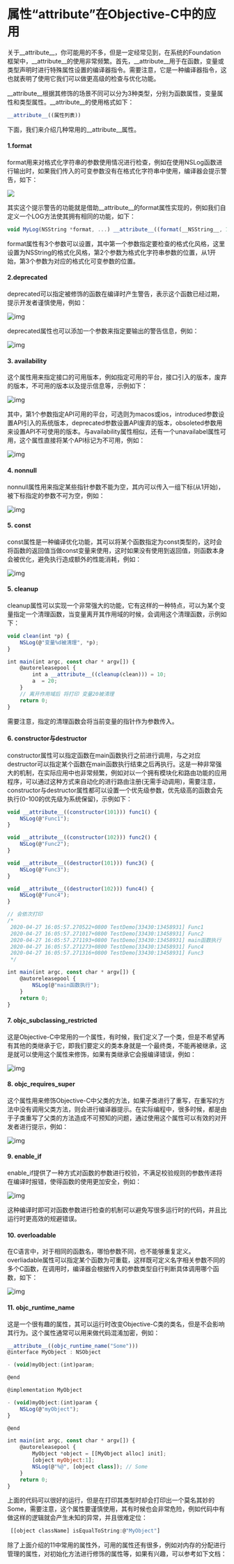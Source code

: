 # 属性“__attribute__”在Objective-C中的应用

   关于__attribute__，你可能用的不多，但是一定经常见到，在系统的Foundation框架中，__attribute__的使用非常频繁。首先，__attribute__用于在函数，变量或类型声明时进行特殊属性设置的编译器指令。需要注意，它是一种编译器指令，这也就表明了使用它我们可以做更高级的检查与优化功能。

__attribute__根据其修饰的场景不同可以分为3种类型，分别为函数属性，变量属性和类型属性。__attribute__的使用格式如下：

```javascript
__attribute__((属性列表))
```

 下面，我们来介绍几种常用的__attribute__属性。

#### 1.format

   format用来对格式化字符串的参数使用情况进行检查，例如在使用NSLog函数进行输出时，如果我们传入的可变参数没有在格式化字符串中使用，编译器会提示警告，如下：

![](/Users/hexo_images/f8zx6926jg.png)

其实这个提示警告的功能就是借助__attribute__的format属性实现的，例如我们自定义一个LOG方法使其拥有相同的功能，如下：

```javascript
void MyLog(NSString *format, ...) __attribute__((format(__NSString__, 1, 2)));
```

format属性有3个参数可以设置，其中第一个参数指定要检查的格式化风格，这里设置为NSString的格式化风格，第2个参数为格式化字符串参数的位置，从1开始，第3个参数为对应的格式化可变参数的位置。

#### 2.deprecated

   deprecated可以指定被修饰的函数在编译时产生警告，表示这个函数已经过期，提示开发者谨慎使用，例如：

![img](/Users/hexo_images/etnvkeaw97.png)

deprecated属性也可以添加一个参数来指定要输出的警告信息，例如：

![img](/Users/hexo_images/q8y03as0sg.png)

#### 3. availability

   这个属性用来指定接口的可用版本，例如指定可用的平台，接口引入的版本，废弃的版本，不可用的版本以及提示信息等，示例如下：

![img](/Users/hexo_images/1fhcaj6629.png)

其中，第1个参数指定API可用的平台，可选则为macos或ios，introduced参数设置API引入的系统版本，deprecated参数设置API废弃的版本，obsoleted参数用来设置API不可使用的版本。与availability属性相似，还有一个unavailabel属性可用，这个属性直接将某个API标记为不可用，例如：

![img](/Users/hexo_images/8953osd6hl.png)

#### 4. nonnull

   nonnull属性用来指定某些指针参数不能为空，其内可以传入一组下标(从1开始)，被下标指定的参数不可为空，例如：

![img](/Users/hexo_images/vp93vp5zbd.png)

#### 5. const

   const属性是一种编译优化功能，其可以将某个函数指定为const类型的，这时会将函数的返回值当做const变量来使用，这时如果没有使用到返回值，则函数本身会被优化，避免执行造成额外的性能消耗，例如：

![img](/Users/hexo_images/xb83r1n76m.png)

#### 5. cleanup

   cleanup属性可以实现一个非常强大的功能，它有这样的一种特点，可以为某个变量指定一个清理函数，当变量离开其作用域的时候，会调用这个清理函数，示例如下：

```javascript
void clean(int *p) {
    NSLog(@"变量%d被清理", *p);
}

int main(int argc, const char * argv[]) {
    @autoreleasepool {
        int a __attribute__((cleanup(clean))) = 10;
        a  = 20;
    }
    // 离开作用域后 将打印 变量20被清理
    return 0;
}
```

需要注意，指定的清理函数会将当前变量的指针作为参数传入。

#### 6. constructor与destructor

   constructor属性可以指定函数在main函数执行之前进行调用，与之对应destructor可以指定某个函数在main函数执行结束之后再执行。这是一种非常强大的机制，在实际应用中也非常频繁，例如对以一个拥有模块化和路由功能的应用程序，可以通过这种方式来自动化的进行路由注册(无需手动调用)，需要注意，constructor与destructor属性都可以设置一个优先级参数，优先级高的函数会先执行(0-100的优先级为系统保留)，示例如下：

```javascript
void __attribute__((constructor(101))) func1() {
    NSLog(@"Func1");
}

void __attribute__((constructor(102))) func2() {
    NSLog(@"Func2");
}

void __attribute__((destructor(101))) func3() {
    NSLog(@"Func3");
}

void __attribute__((destructor(102))) func4() {
    NSLog(@"Func4");
}

// 会依次打印
/*
 2020-04-27 16:05:57.270522+0800 TestDemo[33430:13458931] Func1
 2020-04-27 16:05:57.271017+0800 TestDemo[33430:13458931] Func2
 2020-04-27 16:05:57.271193+0800 TestDemo[33430:13458931] main函数执行
 2020-04-27 16:05:57.271273+0800 TestDemo[33430:13458931] Func4
 2020-04-27 16:05:57.271316+0800 TestDemo[33430:13458931] Func3
 */

int main(int argc, const char * argv[]) {
    @autoreleasepool {
        NSLog(@"main函数执行");
    }
    return 0;
}
```

#### 7. objc_subclassing_restricted

   这是Objective-C中常用的一个属性，有时候，我们定义了一个类，但是不希望再有其他的类继承于它，即我们要定义的类本身就是一个最终类，不能再被继承，这是就可以使用这个属性来修饰，如果有类继承它会报编译错误，例如：

![img](/Users/hexo_images/wropr69pz3.png)

#### 8. objc_requires_super

   这个属性用来修饰Objective-C中父类的方法，如果子类进行了重写，在重写的方法中没有调用父类方法，则会进行编译器提示。在实际编程中，很多时候，都是由于子类重写了父类的方法造成不可预知的问题，通过使用这个属性可以有效的对开发者进行提示，例如：

![img](/Users/hexo_images/ub68u6s6x2.png)

#### 9. enable_if

   enable_if提供了一种方式对函数的参数进行校验，不满足校验规则的参数传递将在编译时报错，使得函数的使用更加安全，例如：

![img](/Users/hexo_images/o0jp40hmv8.png)

这种编译时即可对函数参数进行检查的机制可以避免写很多运行时的代码，并且比运行时更高效的规避错误。

#### 10. overloadable

   在C语言中，对于相同的函数名，哪怕参数不同，也不能够重复定义。overliadable属性可以指定某个函数为可重载，这样既可定义名字相关参数不同的多个C函数，在调用时，编译器会根据传入的参数类型自行判断具体调用哪个函数，如下：

![img](/Users/hexo_images/fkktp9gnzh.png)

#### 11. objc_runtime_name

   这是一个很有趣的属性，其可以运行时改变Objective-C类的类名，但是不会影响其行为。这个属性通常可以用来做代码混淆加密，例如：

```javascript
__attribute__((objc_runtime_name("Some")))
@interface MyObject : NSObject

- (void)myObject:(int)param;

@end

@implementation MyObject

- (void)myObject:(int)param {
    NSLog(@"myObject");
}

@end

int main(int argc, const char * argv[]) {
    @autoreleasepool {
        MyObject *object = [[MyObject alloc] init];
        [object myObject:1];
        NSLog(@"%@", [object class]); // Some
    }
    return 0;
}
```

上面的代码可以很好的运行，但是在打印其类型时却会打印出一个莫名其妙的Some，需要注意，这个属性要谨慎使用，其有时候也会非常危险，例如代码中有做这样的逻辑就会产生未知的异常，并且很难定位：

```javascript
 [[object className] isEqualToString:@"MyObject"]
```

除了上面介绍的11中常用的属性外，可用的属性还有很多，例如对内存的分配进行管理的属性，对初始化方法进行修饰的属性等，如果有兴趣，可以参考如下文档：